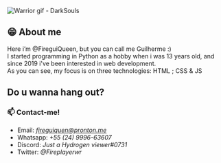 ![Warrior gif - DarkSouls](https://user-images.githubusercontent.com/98475125/200197003-0ce7384b-7a7c-4314-b426-7ab87cfda2ad.gif)

## :grin: About me
Here i’m @FireguiQueen, but you can call me Guilherme :) </br>
I started programming in Python as a hobby when i was 13 years old, and since 2019 i've been interested in web development. </br>
As you can see, my focus is on three technologies: HTML ; CSS & JS


## Do u wanna hang out? 
### 📫 Contact-me! 
+ Email: *fireguiquen@pronton.me*
+ Whatsapp: *+55 (24) 9996-63607*
+ Discord: *Just a Hydrogen viewer#0731*
+ Twitter: *@Fireplayerwr*


<!---
FireguiQueen/FireguiQueen is a ✨ special ✨ repository because its `README.md` (this file) appears on your GitHub profile.
You can click the Preview link to take a look at your changes.
--->
